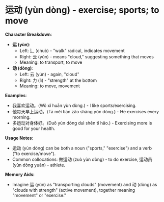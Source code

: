 # **运动 (yùn dòng) - exercise; sports; to move**

**Character Breakdown**:  
- **运 (yùn)**:
  - Left: 辶 (chuò) - "walk" radical, indicates movement
  - Right: 云 (yún) - means "cloud," suggesting something that moves
  - Meaning: to transport, to move  
- **动 (dòng)**:
  - Left: 云 (yún) - again, "cloud"
  - Right: 力 (lì) - "strength" at the bottom
  - Meaning: to move, movement

**Examples**:  
- 我喜欢运动。(Wǒ xǐ huān yùn dòng.) - I like sports/exercising.  
- 他每天早上运动。(Tā měi tiān zǎo shàng yùn dòng.) - He exercises every morning.  
- 多运动对身体好。(Duō yùn dòng duì shēn tǐ hǎo.) - Exercising more is good for your health.

**Usage Notes**:  
- 运动 (yùn dòng) can be both a noun ("sports," "exercise") and a verb ("to exercise/move").  
- Common collocations: 做运动 (zuò yùn dòng) - to do exercise, 运动员 (yùn dòng yuán) - athlete.

**Memory Aids**:  
- Imagine 运 (yùn) as "transporting clouds" (movement) and 动 (dòng) as "clouds with strength" (active movement), together meaning "movement" or "exercise."